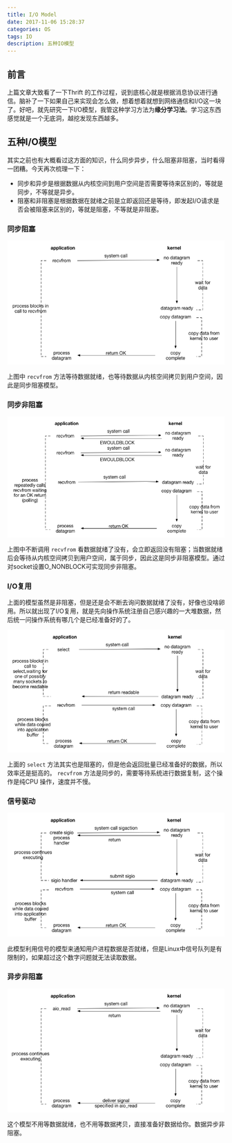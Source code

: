 ```yaml
---
title: I/O Model
date: 2017-11-06 15:28:37
categories: OS
tags: IO
description: 五种IO模型
---
```


## 前言

上篇文章大致看了一下Thrift 的工作过程，说到底核心就是根据消息协议进行通信。脑补了一下如果自己来实现会怎么做，想着想着就想到网络通信和I/O这一块了。好吧，就先研究一下I/O模型，我管这种学习方法为**缘分学习法**。学习这东西感觉就是一个无底洞，越挖发现东西越多。

## 五种I/O模型

其实之前也有大概看过这方面的知识，什么同步异步，什么阻塞非阻塞，当时看得一团糟。今天再次梳理一下：

- 同步和异步是根据数据从内核空间到用户空间是否需要等待来区别的，等就是同步，不等就是异步。
- 阻塞和非阻塞是根据数据在就绪之前是立即返回还是等待，即发起I/O请求是否会被阻塞来区别的，等就是阻塞，不等就是非阻塞。

### 同步阻塞

![同步阻塞](https://raw.githubusercontent.com/rason/rason.github.io/master/image/bio.png)

上图中 `recvfrom` 方法等待数据就绪，也等待数据从内核空间拷贝到用户空间，因此是同步阻塞模型。

### 同步非阻塞

![同步非阻塞](https://raw.githubusercontent.com/rason/rason.github.io/master/image/nio.png)

上图中不断调用 `recvfrom` 看数据就绪了没有，会立即返回没有阻塞；当数据就绪后会等待从内核空间拷贝到用户空间，属于同步，因此这是同步非阻塞模型。通过对socket设置O_NONBLOCK可实现同步非阻塞。

### I/O复用

上面的模型虽然是非阻塞，但是还是会不断去询问数据就绪了没有，好像也没啥卵用。所以就出现了I/O复用，就是先向操作系统注册自己感兴趣的一大堆数据，然后统一问操作系统有哪几个是已经准备好的了。

![I/O复用](https://raw.githubusercontent.com/rason/rason.github.io/master/image/mulio.png)

上面的 `select` 方法其实也是阻塞的，但是他会返回批量已经准备好的数据，所以效率还是挺高的。 `recvfrom` 方法是同步的，需要等待系统进行数据复制，这个操作是纯CPU 操作，速度并不慢。

### 信号驱动

![信号驱动](https://raw.githubusercontent.com/rason/rason.github.io/master/image/sigio.png)

此模型利用信号的模型来通知用户进程数据是否就绪，但是Linux中信号队列是有限制的，如果超过这个数字问题就无法读取数据。

### 异步非阻塞

![异步非阻塞](https://raw.githubusercontent.com/rason/rason.github.io/master/image/aio.png)

这个模型不用等数据就绪，也不用等数据拷贝，直接准备好数据给你。数据异步非阻塞。
